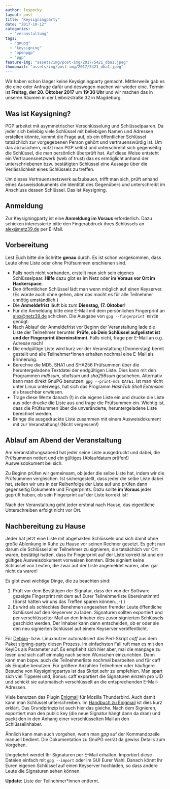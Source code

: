 ```yaml
---
author: lespocky
layout: post
title: "Keysigningparty"
date: "2017-10-12"
categories: 
  - "veranstaltung"
tags: 
  - "gnupg"
  - "keysigning"
  - "openpgp"
  - "pgp"
feature-img: "assets/img/post-img/2017/5421_dba1.jpeg"
thumbnail: "assets/img/post-img/2017/5421_dba1.jpeg"
---
```


Wir haben schon länger keine Keysigningparty gemacht. Mittlerweile gab es die eine oder Anfrage dafür und deswegen machen wir wieder eine. Termin ist **Freitag, der 20. Oktober 2017** um **19:30 Uhr** und wir machen das in unseren Räumen in der Leibnizstraße 32 in Magdeburg.

## Was ist Keysigning?

PGP arbeitet mit asymmetrischer Verschlüsselung und Schlüsselpaaren. Da jeder sich beliebig viele Schlüssel mit beliebigen Namen und Adressen erstellen könnte, kommt die Frage auf, ob ein öffentlicher Schlüssel tatsächlich zur vorgegebenen Person gehört und vertrauenswürdig ist. Um das abzusichern, nutzt man PGP selbst und unterschreibt sich gegenseitig die Schlüssel, die man persönlich überprüft hat. Auf diese Weise entsteht ein Vertrauensnetzwerk (web of trust) das es ermöglicht anhand der unterschriebenen bzw. bestätigten Schlüssel eine Aussage über die Verlässlichkeit eines Schlüssels zu treffen.

Um dieses Vertrauensnetzwerk aufzubauen, trifft man sich, prüft anhand eines Ausweisdokuments die Identität des Gegenübers und unterschreibt im Anschluss dessen Schlüssel. Das ist Keysigning.

## Anmeldung

Zur Keysigningparty ist eine **Anmeldung im Voraus** erforderlich. Dazu schicken interessierte bitte den Fingerabdruck ihres Schlüssels an [alex@netz39.de](mailto:alex@netz39.de) per E-Mail.

## Vorbereitung

Lest Euch bitte die Schritte **genau** durch. Es ist schon vorgekommen, dass Leute ohne Liste oder ohne Prüfsummen erschienen sind.

- Falls noch nicht vorhanden, erstellt man sich sein eigenes Schlüsselpaar. **Hilfe** dazu gibt es im Netz oder **im Voraus vor Ort im Hackerspace**.
- Den öffentlichen Schlüssel lädt man wenn möglich auf einen Keyserver. (Es würde auch ohne gehen, aber das macht es für alle Teilnehmer unnötig umständlich.)
- Die **Anmeldefrist** läuft bis zum **Dienstag, 17. Oktober**!
- Für die Anmeldung bitte eine E-Mail mit dem persönlichen Fingerprint an [alex@netz39.de](mailto:alex@netz39.de) schicken. Die Ausgabe von `gpg --fingerprint KEYID` genügt.
- Nach Ablauf der Anmeldefrist vor Beginn der Veranstaltung lade die Liste der Teilnehmer herunter. **Prüfe, ob Dein Schlüssel aufgelistet ist und der Fingerprint übereinstimmt.** Falls nicht, frage per E-Mail an o.g. Adresse nach!
- Die endgültige Liste wird kurz vor der Veranstaltung (Donnerstag) bereit gestellt und alle Teilnehmer\*innen erhalten nochmal eine E-Mail als Erinnerung.
- Berechne die MD5, SHA1 und SHA256 Prüfsummen über die heruntergeladene Textdatei der endgültigen Liste. Dies kann mit den Programmen _md5sum_, _sha1sum_ und _sha256sum_ geschehen. Alternativ kann man direkt GnuPG benutzen: `gpg --print-mds DATEI`. Ist man nicht unter Linux unterwegs, hat sich das Programm _HashTab Shell Extension_ als brauchbar erwiesen.
- Trage diese Werte danach (!) in die eigene Liste ein und drucke die Liste aus oder drucke die Liste aus und trage die Prüfsummen ein. Wichtig ist, dass die Prüfsummen über die unveränderte, heruntergeladene Liste berechnet werden.
- Bringe die ausgedruckte Liste zusammen mit einem Ausweisdokument mit zur Veranstaltung! (Nicht vergessen!)

## Ablauf am Abend der Veranstaltung

Am Veranstaltungsabend hat jeder seine Liste ausgedruckt und dabei, die Prüfsummen notiert und ein gültiges (Ablaufdatum prüfen!) Ausweisdokument bei sich.

Zu Beginn prüfen wir gemeinsam, ob jeder die selbe Liste hat, indem wir die Prüfsummen vergleichen. Ist sichergestellt, dass jeder die selbe Liste dabei hat, stellen wir uns in der Reihenfolge der Liste auf und prüfen dann gegenseitig Dokumente und Fingerprints. Dazu sollte **im Voraus** jeder geprüft haben, ob sein Fingerprint auf der Liste korrekt ist!

Nach der Veranstaltung geht jeder erstmal nach Hause, das eigentliche Unterschreiben erfolgt nicht vor Ort.

## Nachbereitung zu Hause

Jeder hat jetzt eine Liste mit abgehakten Schlüsseln und sich damit ohne große Ablenkung in Ruhe zu Hause vor seinen Rechner gesetzt. Es geht nun darum die Schlüssel aller Teilnehmer zu signieren, die tatsächlich vor Ort waren, bestätigt hatten, dass ihr Fingerprint auf der Liste korrekt ist und ein gültiges Ausweisdokument vorweisen konnten. Bitte signiert keine Schlüssel von Leuten, die zwar auf der Liste angemeldet waren, aber gar nicht da waren!

Es gibt zwei wichtige Dinge, die zu beachten sind:

1. Prüft vor dem Bestätigen der Signatur, dass der von der Software gezeigte Fingerprint mit dem auf Eurer Teilnehmerliste übereinstimmt! (Sonst hätten wir uns das Treffen sparen können. ;-) )
2. Es wird als schlechtes Benehmen angesehen fremder Leute öffentliche Schlüssel auf den Keyserver zu laden. Signaturen sollten exportiert und per verschlüsselter Mail an den Inhaber des zuvor signierten Schlüssels geschickt werden. Der Inhaber kann dann entscheiden, ob er oder sie den neu signierten Schlüssel auf einem Keyserver veröffentlicht.

Für [Debian](https://www.debian.org/)\- bzw. Linuxnutzer automatisiert das Perl-Skript _caff_ aus dem Paket [signing-party](https://packages.debian.org/stretch/signing-party) diesen Prozess. Im einfachsten Fall ruft man es mit den KeyIDs als Parameter auf. Es empfiehlt sich hier aber, mal die manpage zu lesen und sich caff einmalig nach seinen Wünschen einzurichten. Dann kann man bspw. auch die Teilnehmerliste nochmal bearbeiten und für caff als Eingabe benutzen. Für größere Anzahlen Teilnehmer oder häufigere Besuche von Keysigningpartys ist das Skript sehr zu empfehlen. Man spart sich viel Tipperei und, Bonus: caff exportiert die Signaturen einzeln pro UID und schickt sie automatisch verschlüsselt an die entsprechenden E-Mail-Adressen.

Viele benutzen das Plugin [Enigmail](https://addons.mozilla.org/de/thunderbird/addon/enigmail/) für Mozilla Thunderbird. Auch damit kann man Schlüssel unterschreiben. Im [Handbuch zu Enigmail](https://enigmail.wiki/Key_Management#Signing_other_people.27s_keys) ist dies kurz erklärt. Das Grundprinzip ist auch hier das gleiche. Nach dem Signieren, exportiert man den public key (die neue Signatur hängt dann da dran) und packt den in den Anhang einer verschlüsselten Mail an den Schlüsselinhaber.

Ähnlich kann man auch vorgehen, wenn man _gpg_ auf der Kommandozeile manuell bedient. Die Dokumentation zu GnuPG verrät da gewiss Details zum Vorgehen.

Umgekehrt werdet Ihr Signaturen per E-Mail erhalten. Importiert diese Dateien einfach mit `gpg --import` oder im GUI Eurer Wahl. Danach könnt Ihr Euren eigenen Schlüssel auf einen Keyserver hochladen, so dass andere Leute die Signaturen sehen können.

**Update:** Liste der Teilnehmer\*innen entfernt.
